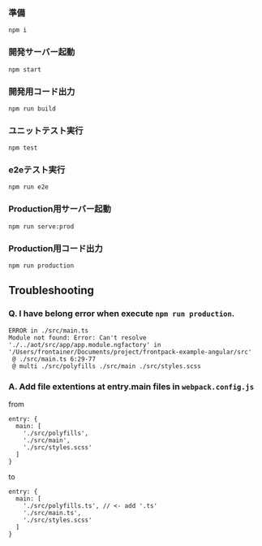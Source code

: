 ### 準備

```
npm i
```

### 開発サーバー起動

```
npm start
```

### 開発用コード出力

```
npm run build
```

### ユニットテスト実行

```
npm test
```

### e2eテスト実行

```
npm run e2e
```

### Production用サーバー起動

```
npm run serve:prod
```

### Production用コード出力

```
npm run production
```

## Troubleshooting

### Q. I have belong error when execute `npm run production`. 

```
ERROR in ./src/main.ts
Module not found: Error: Can't resolve './../aot/src/app/app.module.ngfactory' in '/Users/frontainer/Documents/project/frontpack-example-angular/src'
 @ ./src/main.ts 6:29-77
 @ multi ./src/polyfills ./src/main ./src/styles.scss
```

### A. Add file extentions at entry.main files in `webpack.config.js`

from

```
entry: {
  main: [
    './src/polyfills',
    './src/main',
    './src/styles.scss'
  ]
}
```

to

```
entry: {
  main: [
    './src/polyfills.ts', // <- add '.ts'
    './src/main.ts',
    './src/styles.scss'
  ]
}
```

